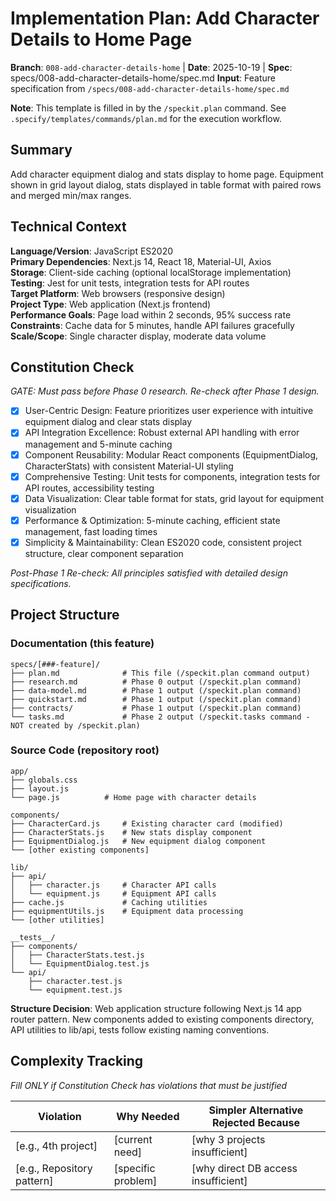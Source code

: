# Implementation Plan: Add Character Details to Home Page

**Branch**: `008-add-character-details-home` | **Date**: 2025-10-19 | **Spec**: specs/008-add-character-details-home/spec.md
**Input**: Feature specification from `/specs/008-add-character-details-home/spec.md`

**Note**: This template is filled in by the `/speckit.plan` command. See `.specify/templates/commands/plan.md` for the execution workflow.

## Summary

Add character equipment dialog and stats display to home page. Equipment shown in grid layout dialog, stats displayed in table format with paired rows and merged min/max ranges.

## Technical Context

**Language/Version**: JavaScript ES2020  
**Primary Dependencies**: Next.js 14, React 18, Material-UI, Axios  
**Storage**: Client-side caching (optional localStorage implementation)  
**Testing**: Jest for unit tests, integration tests for API routes  
**Target Platform**: Web browsers (responsive design)  
**Project Type**: Web application (Next.js frontend)  
**Performance Goals**: Page load within 2 seconds, 95% success rate  
**Constraints**: Cache data for 5 minutes, handle API failures gracefully  
**Scale/Scope**: Single character display, moderate data volume

## Constitution Check

_GATE: Must pass before Phase 0 research. Re-check after Phase 1 design._

- [x] User-Centric Design: Feature prioritizes user experience with intuitive equipment dialog and clear stats display
- [x] API Integration Excellence: Robust external API handling with error management and 5-minute caching
- [x] Component Reusability: Modular React components (EquipmentDialog, CharacterStats) with consistent Material-UI styling
- [x] Comprehensive Testing: Unit tests for components, integration tests for API routes, accessibility testing
- [x] Data Visualization: Clear table format for stats, grid layout for equipment visualization
- [x] Performance & Optimization: 5-minute caching, efficient state management, fast loading times
- [x] Simplicity & Maintainability: Clean ES2020 code, consistent project structure, clear component separation

_Post-Phase 1 Re-check: All principles satisfied with detailed design specifications._

## Project Structure

### Documentation (this feature)

```
specs/[###-feature]/
├── plan.md              # This file (/speckit.plan command output)
├── research.md          # Phase 0 output (/speckit.plan command)
├── data-model.md        # Phase 1 output (/speckit.plan command)
├── quickstart.md        # Phase 1 output (/speckit.plan command)
├── contracts/           # Phase 1 output (/speckit.plan command)
└── tasks.md             # Phase 2 output (/speckit.tasks command - NOT created by /speckit.plan)
```

### Source Code (repository root)

```
app/
├── globals.css
├── layout.js
└── page.js          # Home page with character details

components/
├── CharacterCard.js     # Existing character card (modified)
├── CharacterStats.js    # New stats display component
├── EquipmentDialog.js   # New equipment dialog component
└── [other existing components]

lib/
├── api/
│   ├── character.js     # Character API calls
│   └── equipment.js     # Equipment API calls
├── cache.js             # Caching utilities
├── equipmentUtils.js    # Equipment data processing
└── [other utilities]

__tests__/
├── components/
│   ├── CharacterStats.test.js
│   └── EquipmentDialog.test.js
└── api/
    ├── character.test.js
    └── equipment.test.js
```

**Structure Decision**: Web application structure following Next.js 14 app router pattern. New components added to existing components directory, API utilities to lib/api, tests follow existing naming conventions.

## Complexity Tracking

_Fill ONLY if Constitution Check has violations that must be justified_

| Violation                  | Why Needed         | Simpler Alternative Rejected Because |
| -------------------------- | ------------------ | ------------------------------------ |
| [e.g., 4th project]        | [current need]     | [why 3 projects insufficient]        |
| [e.g., Repository pattern] | [specific problem] | [why direct DB access insufficient]  |
